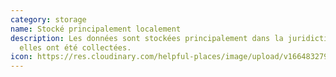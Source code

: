 ```yaml
---
category: storage
name: Stocké principalement localement
description: Les données sont stockées principalement dans la juridiction où
  elles ont été collectées.
icon: https://res.cloudinary.com/helpful-places/image/upload/v1664832797/dtpr-icons/storage/cloud_gvkk5g.svg
---
```

